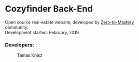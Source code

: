 # Cozyfinder Back-End

Open source real-estate website, developed by [Zero-to-Mastery](https://www.udemy.com/the-complete-web-developer-zero-to-mastery/ "Zero to Mastery Udemy course") community.
<br>
Development started: February, 2019.

### Developers:
<dl>
  
  <dd>Tamas Knisz</dd>
  
  
</dl>
